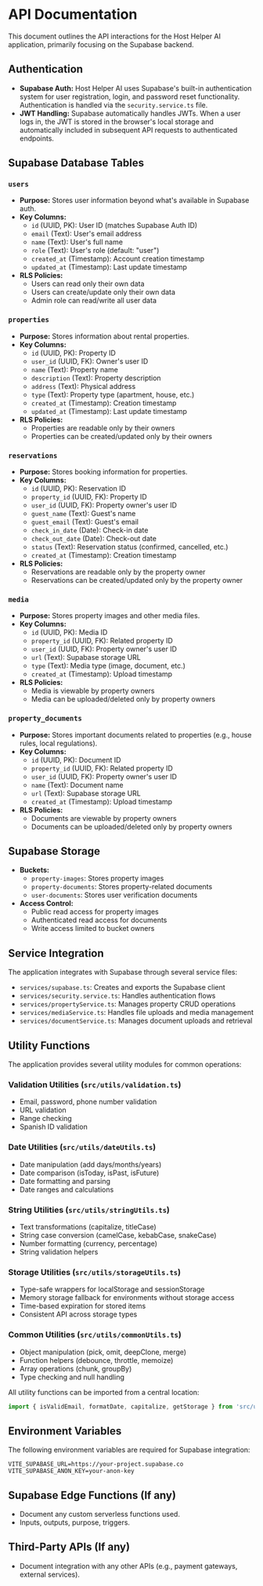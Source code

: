 # API Documentation

This document outlines the API interactions for the Host Helper AI application, primarily focusing on the Supabase backend.

## Authentication

- **Supabase Auth:** Host Helper AI uses Supabase's built-in authentication system for user registration, login, and password reset functionality. Authentication is handled via the `security.service.ts` file.
- **JWT Handling:** Supabase automatically handles JWTs. When a user logs in, the JWT is stored in the browser's local storage and automatically included in subsequent API requests to authenticated endpoints.

## Supabase Database Tables

### `users`
- **Purpose:** Stores user information beyond what's available in Supabase auth.
- **Key Columns:**
  - `id` (UUID, PK): User ID (matches Supabase Auth ID)
  - `email` (Text): User's email address
  - `name` (Text): User's full name
  - `role` (Text): User's role (default: "user")
  - `created_at` (Timestamp): Account creation timestamp
  - `updated_at` (Timestamp): Last update timestamp
- **RLS Policies:** 
  - Users can read only their own data
  - Users can create/update only their own data
  - Admin role can read/write all user data

### `properties`
- **Purpose:** Stores information about rental properties.
- **Key Columns:**
  - `id` (UUID, PK): Property ID
  - `user_id` (UUID, FK): Owner's user ID
  - `name` (Text): Property name
  - `description` (Text): Property description
  - `address` (Text): Physical address
  - `type` (Text): Property type (apartment, house, etc.)
  - `created_at` (Timestamp): Creation timestamp
  - `updated_at` (Timestamp): Last update timestamp
- **RLS Policies:** 
  - Properties are readable only by their owners
  - Properties can be created/updated only by their owners

### `reservations`
- **Purpose:** Stores booking information for properties.
- **Key Columns:**
  - `id` (UUID, PK): Reservation ID
  - `property_id` (UUID, FK): Property ID
  - `user_id` (UUID, FK): Property owner's user ID
  - `guest_name` (Text): Guest's name
  - `guest_email` (Text): Guest's email
  - `check_in_date` (Date): Check-in date
  - `check_out_date` (Date): Check-out date
  - `status` (Text): Reservation status (confirmed, cancelled, etc.)
  - `created_at` (Timestamp): Creation timestamp
- **RLS Policies:** 
  - Reservations are readable only by the property owner
  - Reservations can be created/updated only by the property owner

### `media`
- **Purpose:** Stores property images and other media files.
- **Key Columns:**
  - `id` (UUID, PK): Media ID
  - `property_id` (UUID, FK): Related property ID
  - `user_id` (UUID, FK): Property owner's user ID
  - `url` (Text): Supabase storage URL
  - `type` (Text): Media type (image, document, etc.)
  - `created_at` (Timestamp): Upload timestamp
- **RLS Policies:** 
  - Media is viewable by property owners
  - Media can be uploaded/deleted only by property owners

### `property_documents`
- **Purpose:** Stores important documents related to properties (e.g., house rules, local regulations).
- **Key Columns:**
  - `id` (UUID, PK): Document ID
  - `property_id` (UUID, FK): Related property ID
  - `user_id` (UUID, FK): Property owner's user ID
  - `name` (Text): Document name
  - `url` (Text): Supabase storage URL
  - `created_at` (Timestamp): Upload timestamp
- **RLS Policies:** 
  - Documents are viewable by property owners
  - Documents can be uploaded/deleted only by property owners

## Supabase Storage

- **Buckets:**
  - `property-images`: Stores property images
  - `property-documents`: Stores property-related documents
  - `user-documents`: Stores user verification documents
- **Access Control:** 
  - Public read access for property images
  - Authenticated read access for documents
  - Write access limited to bucket owners

## Service Integration

The application integrates with Supabase through several service files:

- `services/supabase.ts`: Creates and exports the Supabase client
- `services/security.service.ts`: Handles authentication flows
- `services/propertyService.ts`: Manages property CRUD operations
- `services/mediaService.ts`: Handles file uploads and media management
- `services/documentService.ts`: Manages document uploads and retrieval

## Utility Functions

The application provides several utility modules for common operations:

### Validation Utilities (`src/utils/validation.ts`)
- Email, password, phone number validation
- URL validation
- Range checking
- Spanish ID validation

### Date Utilities (`src/utils/dateUtils.ts`)
- Date manipulation (add days/months/years)
- Date comparison (isToday, isPast, isFuture)
- Date formatting and parsing
- Date ranges and calculations

### String Utilities (`src/utils/stringUtils.ts`)
- Text transformations (capitalize, titleCase)
- String case conversion (camelCase, kebabCase, snakeCase)
- Number formatting (currency, percentage)
- String validation helpers

### Storage Utilities (`src/utils/storageUtils.ts`)
- Type-safe wrappers for localStorage and sessionStorage
- Memory storage fallback for environments without storage access
- Time-based expiration for stored items
- Consistent API across storage types

### Common Utilities (`src/utils/commonUtils.ts`)
- Object manipulation (pick, omit, deepClone, merge)
- Function helpers (debounce, throttle, memoize)
- Array operations (chunk, groupBy)
- Type checking and null handling

All utility functions can be imported from a central location:
```typescript
import { isValidEmail, formatDate, capitalize, getStorage } from 'src/utils';
```

## Environment Variables

The following environment variables are required for Supabase integration:

```
VITE_SUPABASE_URL=https://your-project.supabase.co
VITE_SUPABASE_ANON_KEY=your-anon-key
```

## Supabase Edge Functions (If any)

- Document any custom serverless functions used.
- Inputs, outputs, purpose, triggers.

## Third-Party APIs (If any)

- Document integration with any other APIs (e.g., payment gateways, external services).
